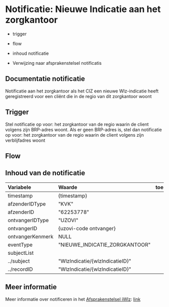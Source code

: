 # Notificatie: Nieuwe Indicatie aan het zorgkantoor

- trigger

- flow
- inhoud notificatie
- Verwijzing naar afsprakenstelsel notificatis

## Documentatie notificatie
Notificatie aan het zorgkantoor als het CIZ een nieuwe Wlz-indicatie heeft geregistreerd voor een cliënt die in de regio van dit zorgkantoor woont

## Trigger
Stel notificatie op voor: het zorgkantoor van de regio waarin de client volgens zijn BRP-adres woont. Als er geen BRP-adres is, stel dan notificatie op voor: het zorgkantoor van de regio waarin de client volgens zijn verblijfadres woont

## Flow

## Inhoud van de notificatie

| Variabele | Waarde | toelichting | 
| :-- | :-- | :-- |
| timestamp | {timestamp} | | 
| afzenderIDType | "KVK" | |
| afzenderID | "62253778" | |
| ontvangerIDType | "UZOVI" | |
| ontvangerID | {uzovi-code ontvanger} | |
| ontvangerKenmerk | NULL | |
| eventType | "NIEUWE_INDICATIE_ZORGKANTOOR" | |
| subjectList | | |
| ../subject | "WlzIndicatie/{wlzIndicatieID}" | |
| ../recordID | "WlzIndicatie/{wlzIndicatieID}" | |


## Meer informatie
Meer informatie over notificeren in het [Afsprakenstelsel iWlz](https://wlz.atlassian.net/wiki/x/5AlgAQ?atlOrigin=eyJpIjoiNzMyN2E3MjM3YjQwNGQ4MmFkZDgwNWY0ZmE0MDIzMGEiLCJwIjoiYyJ9): [link](https://wlz.atlassian.net/wiki/x/5AlgAQ?atlOrigin=eyJpIjoiNzMyN2E3MjM3YjQwNGQ4MmFkZDgwNWY0ZmE0MDIzMGEiLCJwIjoiYyJ9)
